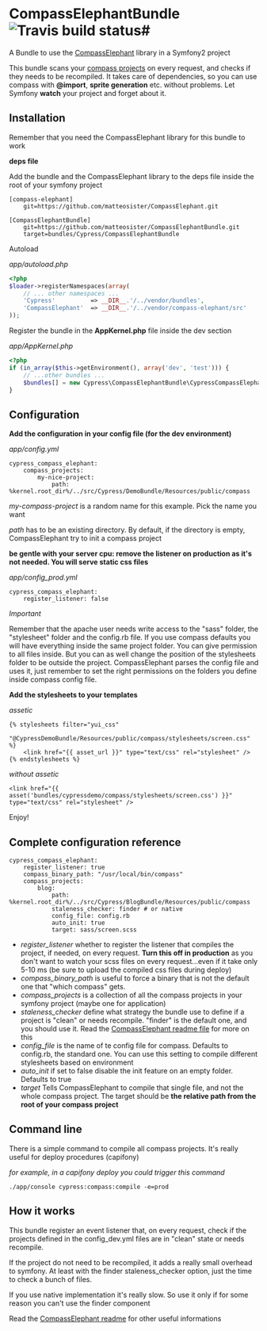 # CompassElephantBundle ![Travis build status](https://secure.travis-ci.org/matteosister/CompassElephantBundle.png)#

A Bundle to use the [CompassElephant](https://github.com/matteosister/CompassElephant) library in a Symfony2 project

This bundle scans your [compass projects](http://compass-style.org/) on every request, and checks if they needs to be recompiled. It takes care of dependencies, so you can use compass with **@import**, **sprite generation** etc. without problems. Let Symfony **watch** your project and forget about it.

Installation
------------

Remember that you need the CompassElephant library for this bundle to work

**deps file**

Add the bundle and the CompassElephant library to the deps file inside the root of your symfony project

```
[compass-elephant]
    git=https://github.com/matteosister/CompassElephant.git

[CompassElephantBundle]
    git=https://github.com/matteosister/CompassElephantBundle.git
    target=bundles/Cypress/CompassElephantBundle
```

Autoload

*app/autoload.php*

``` php
<?php
$loader->registerNamespaces(array(
    // ... other namespaces ...
    'Cypress'          => __DIR__.'/../vendor/bundles',
    'CompassElephant'  => __DIR__.'/../vendor/compass-elephant/src'
));
```

Register the bundle in the **AppKernel.php** file inside the dev section

*app/AppKernel.php*

``` php
<?php
if (in_array($this->getEnvironment(), array('dev', 'test'))) {
    // ...other bundles ...
    $bundles[] = new Cypress\CompassElephantBundle\CypressCompassElephantBundle();
}
```

Configuration
-------------

**Add the configuration in your config file (for the dev environment)**

*app/config.yml*

```
cypress_compass_elephant:
    compass_projects:
        my-nice-project:
            path: %kernel.root_dir%/../src/Cypress/DemoBundle/Resources/public/compass
```

*my-compass-project* is a random name for this example. Pick the name you want

*path* has to be an existing directory. By default, if the directory is empty, CompassElephant try to init a compass project

**be gentle with your server cpu: remove the listener on production as it's not needed. You will serve static css files**

*app/config_prod.yml*

```
cypress_compass_elephant:
    register_listener: false
```

*Important*

Remember that the apache user needs write access to the "sass" folder, the "stylesheet" folder and the config.rb file. If you use compass defaults you will have everything inside the same project folder. You can give permission to all files inside. But you can as well change the position of the stylesheets folder to be outside the project. CompassElephant parses the config file and uses it, just remember to set the right permissions on the folders you define inside compass config file.

**Add the stylesheets to your templates**

*assetic*

```
{% stylesheets filter="yui_css"
    "@CypressDemoBundle/Resources/public/compass/stylesheets/screen.css" %}
    <link href="{{ asset_url }}" type="text/css" rel="stylesheet" />
{% endstylesheets %}
```

*without assetic*

```
<link href="{{ asset('bundles/cypressdemo/compass/stylesheets/screen.css') }}" type="text/css" rel="stylesheet" />
```

Enjoy!

Complete configuration reference
--------------------------------

```
cypress_compass_elephant:
    register_listener: true
    compass_binary_path: "/usr/local/bin/compass"
    compass_projects:
        blog:
            path: %kernel.root_dir%/../src/Cypress/BlogBundle/Resources/public/compass
            staleness_checker: finder # or native
            config_file: config.rb
            auto_init: true
            target: sass/screen.scss
```

* *register_listener* whether to register the listener that compiles the project, if needed, on every request. **Turn this off in production** as you don't want to watch your scss files on every request...even if it take only 5-10 ms (be sure to upload the compiled css files during deploy)
* *compass_binary_path* is useful to force a binary that is not the default one that "which compass" gets.
* *compass_projects* is a collection of all the compass projects in your symfony project (maybe one for application)
* *staleness_checker* define what strategy the bundle use to define if a project is "clean" or needs recompile. "finder" is the default one, and you should use it. Read the [CompassElephant readme file](https://github.com/matteosister/CompassElephant) for more on this
* *config_file* is the name of te config file for compass. Defaults to config.rb, the standard one. You can use this setting to compile different stylesheets based on environment
* *auto_init* if set to false disable the init feature on an empty folder. Defaults to true
* *target* Tells CompassElephant to compile that single file, and not the whole compass project. The target should be **the relative path from the root of your compass project**

Command line
------------

There is a simple command to compile all compass projects. It's really useful for deploy procedures (capifony)

*for example, in a capifony deploy you could trigger this command*

```
./app/console cypress:compass:compile -e=prod
```

How it works
------------

This bundle register an event listener that, on every request, check if the projects defined in the config_dev.yml files are in "clean" state or needs recompile.

If the project do not need to be recompiled, it adds a really small overhead to symfony. At least with the finder staleness_checker option, just the time to check a bunch of files.

If you use native implementation it's really slow. So use it only if for some reason you can't use the finder component

Read the [CompassElephant readme](https://github.com/matteosister/CompassElephant) for other useful informations

